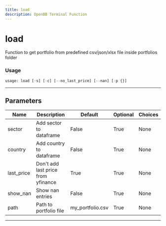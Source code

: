 ```yaml
---
title: load
description: OpenBB Terminal Function
---
```


# load

Function to get portfolio from predefined csv/json/xlsx file inside portfolios folder

### Usage 
```python
usage: load [-s] [-c] [--no_last_price] [--nan] [-p {}]
```
---
## Parameters

| Name | Description | Default | Optional | Choices |
| ---- | ----------- | ------- | -------- | ------- |
| sector | Add sector to dataframe | False | True | None |
| country | Add country to dataframe | False | True | None |
| last_price | Don't add last price from yfinance | True | True | None |
| show_nan | Show nan entries | False | True | None |
| path | Path to portfolio file | my_portfolio.csv | True | None |
---
